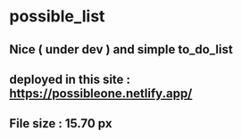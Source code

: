 # possible_list
## Nice ( under dev ) and simple to_do_list
## deployed in this site : https://possibleone.netlify.app/
## File size : 15.70 px
